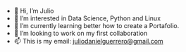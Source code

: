 - 👋 Hi, I’m Julio
- 👀 I’m interested in Data Science, Python and Linux
- 🌱 I’m currently learning better how to create a Portafolio.
- 💞️ I’m looking to work on my first collaboration
- 📫 This is my email: juliodanielguerrero@gmail.com

<!---
JDGR33/JDGR33 is a ✨ special ✨ repository because its `README.md` (this file) appears on your GitHub profile.
You can click the Preview link to take a look at your changes.
--->
